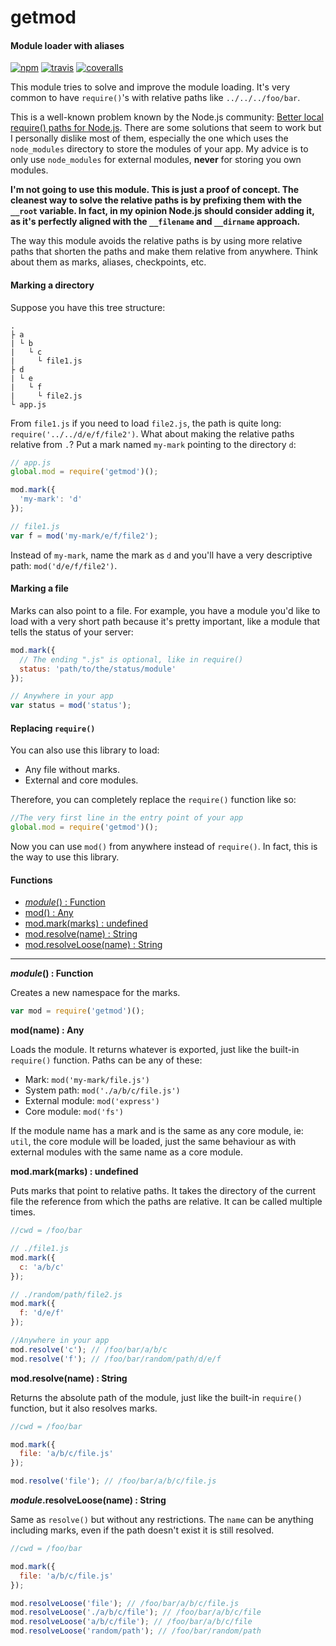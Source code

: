 getmod
======

#### Module loader with aliases ####

[![npm][npm-image]][npm-url]
[![travis][travis-image]][travis-url]
[![coveralls][coveralls-image]][coveralls-url]

This module tries to solve and improve the module loading. It's very common to have `require()`'s with relative paths like `../../../foo/bar`.

This is a well-known problem known by the Node.js community: [Better local require() paths for Node.js][better-require]. There are some solutions that seem to work but I personally dislike most of them, especially the one which uses the `node_modules` directory to store the modules of your app. My advice is to only use `node_modules` for external modules, __never__ for storing you own modules.

**I'm not going to use this module. This is just a proof of concept. The cleanest way to solve the relative paths is by prefixing them with the `__root` variable. In fact, in my opinion Node.js should consider adding it, as it's perfectly aligned with the `__filename` and `__dirname` approach.**

The way this module avoids the relative paths is by using more relative paths that shorten the paths and make them relative from anywhere. Think about them as marks, aliases, checkpoints, etc.

#### Marking a directory ####

Suppose you have this tree structure:

```
.
├ a
| └ b
|   └ c
|     └ file1.js
├ d
| └ e
|   └ f
|     └ file2.js
└ app.js
```

From `file1.js` if you need to load `file2.js`, the path is quite long: `require('../../d/e/f/file2')`. What about making the relative paths relative from `.`? Put a mark named `my-mark` pointing to the directory `d`:

```javascript
// app.js
global.mod = require('getmod')();

mod.mark({
  'my-mark': 'd'
});

// file1.js
var f = mod('my-mark/e/f/file2');
```

Instead of `my-mark`, name the mark as `d` and you'll have a very descriptive path: `mod('d/e/f/file2')`.

#### Marking a file ####

Marks can also point to a file. For example, you have a module you'd like to load with a very short path because it's pretty important, like a module that tells the status of your server:

```javascript
mod.mark({
  // The ending ".js" is optional, like in require()
  status: 'path/to/the/status/module'
});

// Anywhere in your app
var status = mod('status');
```

#### Replacing `require()` ####

You can also use this library to load:

- Any file without marks.
- External and core modules.

Therefore, you can completely replace the `require()` function like so:

```javascript
//The very first line in the entry point of your app
global.mod = require('getmod')();
```

Now you can use `mod()` from anywhere instead of `require()`. In fact, this is the way to use this library.

#### Functions ####

- [_module_() : Function](#create)
- [mod() : Any](#load)
- [mod.mark(marks) : undefined](#mark)
- [mod.resolve(name) : String](#resolve)
- [mod.resolveLoose(name) : String](#resolveLoose)

---

<a name="create"></a>
___module_() : Function__

Creates a new namespace for the marks.

```javascript
var mod = require('getmod')();
```

<a name="load"></a>
__mod(name) : Any__

Loads the module. It returns whatever is exported, just like the built-in `require()` function. Paths can be any of these:

- Mark: `mod('my-mark/file.js')`
- System path: `mod('./a/b/c/file.js')`
- External module: `mod('express')`
- Core module: `mod('fs')`

If the module name has a mark and is the same as any core module, ie: `util`, the core module will be loaded, just the same behaviour as with external modules with the same name as a core module.

<a name="mark"></a>
__mod.mark(marks) : undefined__

Puts marks that point to relative paths. It takes the directory of the current file the reference from which the paths are relative. It can be called multiple times.

```javascript
//cwd = /foo/bar

// ./file1.js
mod.mark({
  c: 'a/b/c'
});

// ./random/path/file2.js
mod.mark({
  f: 'd/e/f'
});

//Anywhere in your app
mod.resolve('c'); // /foo/bar/a/b/c
mod.resolve('f'); // /foo/bar/random/path/d/e/f
```

<a name="resolve"></a>
__mod.resolve(name) : String__

Returns the absolute path of the module, just like the built-in `require()` function, but it also resolves marks.

```javascript
//cwd = /foo/bar

mod.mark({
  file: 'a/b/c/file.js'
});

mod.resolve('file'); // /foo/bar/a/b/c/file.js
```

<a name="resolveLoose"></a>
___module_.resolveLoose(name) : String__

Same as `resolve()` but without any restrictions. The `name` can be anything including marks, even if the path doesn't exist it is still resolved.

```javascript
//cwd = /foo/bar

mod.mark({
  file: 'a/b/c/file.js'
});

mod.resolveLoose('file'); // /foo/bar/a/b/c/file.js
mod.resolveLoose('./a/b/c/file'); // /foo/bar/a/b/c/file
mod.resolveLoose('a/b/c/file'); // /foo/bar/a/b/c/file
mod.resolveLoose('random/path'); // /foo/bar/random/path
```

[npm-image]: https://img.shields.io/npm/v/getmod.svg?style=flat
[npm-url]: https://npmjs.org/package/getmod
[travis-image]: https://img.shields.io/travis/gagle/node-getmod.svg?style=flat
[travis-url]: https://travis-ci.org/gagle/node-getmod
[coveralls-image]: https://img.shields.io/coveralls/gagle/node-getmod.svg?style=flat
[coveralls-url]: https://coveralls.io/r/gagle/node-getmod
[better-require]: https://gist.github.com/branneman/8048520